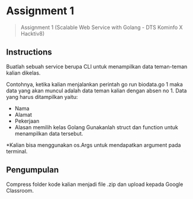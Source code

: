 # Assignment 1

> Assignment 1 (Scalable Web Service with Golang - DTS Kominfo X Hacktiv8)

## Instructions

Buatlah sebuah service berupa CLI untuk menampilkan data teman-teman kalian dikelas.

Contohnya, ketika kalian menjalankan perintah go run biodata.go 1 maka data yang akan muncul adalah data teman kalian dengan absen no 1. Data yang harus ditampilkan yaitu:

- Nama
- Alamat
- Pekerjaan
- Alasan memilih kelas Golang Gunakanlah struct dan function untuk menampilkan data tersebut.

\*Kalian bisa menggunakan os.Args untuk mendapatkan argument pada terminal.

## Pengumpulan

Compress folder kode kalian menjadi file .zip dan upload kepada Google Classroom.
